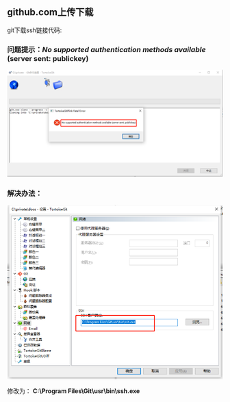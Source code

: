 

## github.com上传下载

git下载ssh链接代码:

### 问题提示：*No* *supported* *authentication* *methods* *available* (server sent: publickey) 

![image-20221106142547814](常见问题.assets/image-20221106142547814.png)

### 解决办法：

![image-20221106142635227](常见问题.assets/image-20221106142635227.png)

   修改为：	**C:\Program Files\Git\usr\bin\ssh.exe**